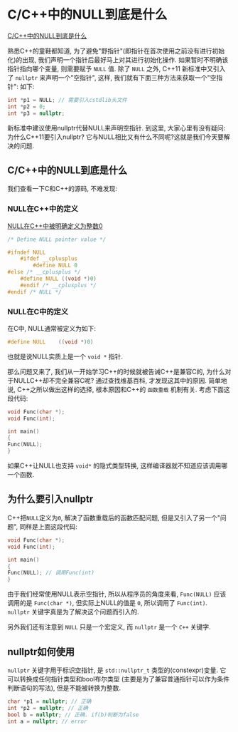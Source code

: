 # C/C++中的NULL到底是什么

[C/C++中的NULL到底是什么](https://blog.csdn.net/digitalkee/article/details/103003300)

熟悉C++的童鞋都知道,
为了避免"野指针"(即指针在首次使用之前没有进行初始化)的出现,
我们声明一个指针后最好马上对其进行初始化操作.
如果暂时不明确该指针指向哪个变量, 则需要赋予 `NULL` 值.
除了 `NULL` 之外, C++11 新标准中又引入了 `nullptr` 来声明一个"空指针",
这样, 我们就有下面三种方法来获取一个"空指针":
如下:

```cpp
int *p1 = NULL; // 需要引入cstdlib头文件
int *p2 = 0;
int *p3 = nullptr;
```

新标准中建议使用nullptr代替NULL来声明空指针.
到这里, 大家心里有没有疑问: 为什么C++11要引入nullptr?
它与NULL相比又有什么不同呢?这就是我们今天要解决的问题.

## C/C++中的NULL到底是什么

我们查看一下C和C++的源码, 不难发现:

### NULL在C++中的定义

[NULL在C++中被明确定义为整数0](http://blog.csdn.net/Xiejingfa/article/details/50478512)

```cpp
/* Define NULL pointer value */

#ifndef NULL
    #ifdef __cplusplus
        #define NULL 0
#else /* __cplusplus */
    #define NULL ((void *)0)
    #endif /* __cplusplus */
#endif /* NULL */
```

### NULL在C中的定义

在C中, NULL通常被定义为如下:

```c
#define NULL    ((void *)0)
```

也就是说NULL实质上是一个 `void *` 指针.

那么问题又来了,
我们从一开始学习C++的时候就被告诫C++是兼容C的, 为什么对于NULLC++却不完全兼容C呢?
通过查找维基百科, 才发现这其中的原因.
简单地说, C++之所以做出这样的选择, 根本原因和C++的 `函数重载` 机制有关.
考虑下面这段代码:

```cpp
void Func(char *);
void Func(int);

int main()
{
Func(NULL);
}
```

如果C++让NULL也支持 `void*` 的隐式类型转换, 这样编译器就不知道应该调用哪一个函数.

## 为什么要引入nullptr

C++把`NULL`定义为`0`, 解决了函数重载后的函数匹配问题,
但是又引入了另一个"问题", 同样是上面这段代码:

```cpp
void Func(char *);
void Func(int);

int main()
{
Func(NULL); // 调用Func(int)
}
```

由于我们经常使用NULL表示空指针, 所以从程序员的角度来看,
`Func(NULL)` 应该调用的是 `Func(char *)`,
但实际上NULL的值是 `0`, 所以调用了 `Func(int)`.
`nullptr` 关键字真是为了解决这个问题而引入的.

另外我们还有注意到 `NULL` 只是一个宏定义, 而 `nullptr` 是一个 `C++` 关键字.

## nullptr如何使用

`nullptr` 关键字用于标识空指针, 是 `std::nullptr_t` 类型的(constexpr)变量.
它可以转换成任何指针类型和bool布尔类型
(主要是为了兼容普通指针可以作为条件判断语句的写法), 但是不能被转换为整数.

```cpp
char *p1 = nullptr; // 正确
int *p2 = nullptr; // 正确
bool b = nullptr; // 正确. if(b)判断为false
int a = nullptr; // error
```
